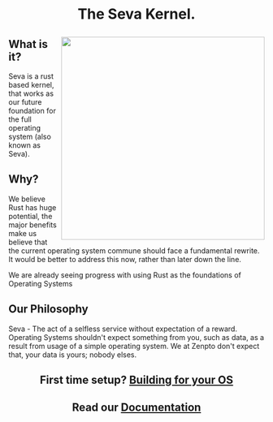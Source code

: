 # <p align="center">The Seva Kernel.</p>

<img align="right" width="400" height="400" src="https://github.com/JackGannonUK/seva/blob/main/imgs/seva.svg">

## **What is it?**

Seva is a rust based kernel, that works as our future foundation for the full operating system (also known as Seva).

## **Why?**

We believe Rust has huge potential, the major benefits make us believe that the current operating
system commune should face a fundamental rewrite. It would be better to address this now, rather than later down the line.

We are already seeing progress with using Rust as the foundations of Operating Systems

## **Our Philosophy**

Seva - The act of a selfless service without expectation of a reward. Operating Systems shouldn't expect something from you, such as data, as a result from usage of a simple operating system. We at Zenpto don't expect that, your data is yours; nobody elses.

## <p align="center">**First time setup? <a href="https://github.com/JackGannonUK/Seva/blob/main/building-for-your-os.md">Building for your OS</a>**</p>

## <p align="center">**Read our <a href="https://github.com/JackGannonUK/Seva/blob/main/documentation.md">Documentation</a>**</p>
